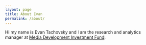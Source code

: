 ```yaml
---
layout: page
title: About Evan
permalink: /about/
---
```


Hi my name is Evan Tachovsky and I am the research and analytics manager at  <a href = "http://www.mdif.org/" target = "_blank"> Media Development Investment Fund</a>. 
